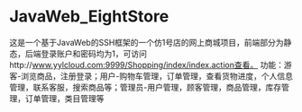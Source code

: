 # JavaWeb_EightStore
这是一个基于JavaWeb的SSH框架的一个仿1号店的网上商城项目，前端部分为静态，后端登录账户和密码均为1，可访问http://www.yylcloud.com:9999/Shopping/index/index.action查看。 功能：游客-浏览商品，注册登录；用户-购物车管理，订单管理，查看货物进度，个人信息管理，联系客服，搜索商品等；管理员-用户管理，顾客管理，商品管理，库存管理，订单管理，类目管理等
